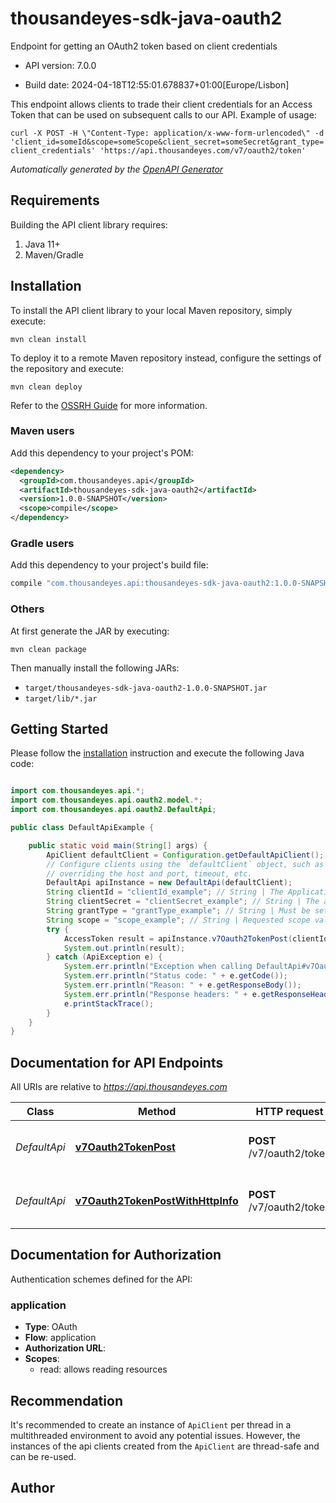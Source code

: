 # thousandeyes-sdk-java-oauth2

Endpoint for getting an OAuth2 token based on client credentials

- API version: 7.0.0

- Build date: 2024-04-18T12:55:01.678837+01:00[Europe/Lisbon]

This endpoint allows clients to trade their client credentials for an Access Token that can be used on subsequent calls to our API. Example of usage:

  `
  curl -X POST -H \"Content-Type: application/x-www-form-urlencoded\" -d 'client_id=someId&scope=someScope&client_secret=someSecret&grant_type=client_credentials' 'https://api.thousandeyes.com/v7/oauth2/token'
  `


*Automatically generated by the [OpenAPI Generator](https://openapi-generator.tech)*

## Requirements

Building the API client library requires:

1. Java 11+
2. Maven/Gradle

## Installation

To install the API client library to your local Maven repository, simply execute:

```shell
mvn clean install
```

To deploy it to a remote Maven repository instead, configure the settings of the repository and execute:

```shell
mvn clean deploy
```

Refer to the [OSSRH Guide](http://central.sonatype.org/pages/ossrh-guide.html) for more information.

### Maven users

Add this dependency to your project's POM:

```xml
<dependency>
  <groupId>com.thousandeyes.api</groupId>
  <artifactId>thousandeyes-sdk-java-oauth2</artifactId>
  <version>1.0.0-SNAPSHOT</version>
  <scope>compile</scope>
</dependency>
```

### Gradle users

Add this dependency to your project's build file:

```groovy
compile "com.thousandeyes.api:thousandeyes-sdk-java-oauth2:1.0.0-SNAPSHOT"
```

### Others

At first generate the JAR by executing:

```shell
mvn clean package
```

Then manually install the following JARs:

- `target/thousandeyes-sdk-java-oauth2-1.0.0-SNAPSHOT.jar`
- `target/lib/*.jar`

## Getting Started

Please follow the [installation](#installation) instruction and execute the following Java code:

```java

import com.thousandeyes.api.*;
import com.thousandeyes.api.oauth2.model.*;
import com.thousandeyes.api.oauth2.DefaultApi;

public class DefaultApiExample {

    public static void main(String[] args) {
        ApiClient defaultClient = Configuration.getDefaultApiClient();
        // Configure clients using the `defaultClient` object, such as
        // overriding the host and port, timeout, etc.
        DefaultApi apiInstance = new DefaultApi(defaultClient);
        String clientId = "clientId_example"; // String | The Application ID.
        String clientSecret = "clientSecret_example"; // String | The application secret that was generated for you during the app registration. The Basic auth pattern of instead providing credentials in the Authorization header, per RFC 6749 is also supported.
        String grantType = "grantType_example"; // String | Must be set to `client_credentials`.
        String scope = "scope_example"; // String | Requested scope values for the new access token.
        try {
            AccessToken result = apiInstance.v7Oauth2TokenPost(clientId, clientSecret, grantType, scope);
            System.out.println(result);
        } catch (ApiException e) {
            System.err.println("Exception when calling DefaultApi#v7Oauth2TokenPost");
            System.err.println("Status code: " + e.getCode());
            System.err.println("Reason: " + e.getResponseBody());
            System.err.println("Response headers: " + e.getResponseHeaders());
            e.printStackTrace();
        }
    }
}

```

## Documentation for API Endpoints

All URIs are relative to *https://api.thousandeyes.com*

Class | Method | HTTP request | Description
------------ | ------------- | ------------- | -------------
*DefaultApi* | [**v7Oauth2TokenPost**](docs/DefaultApi.md#v7Oauth2TokenPost) | **POST** /v7/oauth2/token | Create and return access token.
*DefaultApi* | [**v7Oauth2TokenPostWithHttpInfo**](docs/DefaultApi.md#v7Oauth2TokenPostWithHttpInfo) | **POST** /v7/oauth2/token | Create and return access token.


<a id="documentation-for-authorization"></a>
## Documentation for Authorization


Authentication schemes defined for the API:
<a id="application"></a>
### application


- **Type**: OAuth
- **Flow**: application
- **Authorization URL**: 
- **Scopes**: 
  - read: allows reading resources


## Recommendation

It's recommended to create an instance of `ApiClient` per thread in a multithreaded environment to avoid any potential issues.
However, the instances of the api clients created from the `ApiClient` are thread-safe and can be re-used.

## Author




